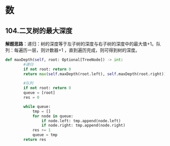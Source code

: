 # 数
## 104.二叉树的最大深度
**解题思路**：递归：树的深度等于左子树的深度与右子树的深度中的最大值+1。队列：每遍历一层，则计数器+1 ，直到遍历完成，则可得到树的深度。
```Python
def maxDepth(self, root: Optional[TreeNode]) -> int:
        #递归
        if not root: return 0
        return max(self.maxDepth(root.left), self.maxDepth(root.right)) + 1
        
        #队列
        if not root: return 0
        queue = [root]
        res = 0

        while queue:
            tmp = []
            for node in queue:
                if node.left: tmp.append(node.left)
                if node.right: tmp.append(node.right)
            res += 1
            queue = tmp
        return res
```
